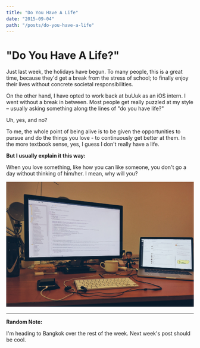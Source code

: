 ```yaml
---
title: "Do You Have A Life"
date: "2015-09-04"
path: "/posts/do-you-have-a-life"
---
```


# "Do You Have A Life?"

Just last week, the holidays have begun. To many people, this is a great time, because they'd get a break from the stress of school; to finally enjoy their lives without concrete societal responsibilities.

On the other hand, I have opted to work back at buUuk as an iOS intern. I went without a break in between. Most people get really puzzled at my style – usually asking something along the lines of "do you have life?"

Uh, yes, and no?

To me, the whole point of being alive is to be given the opportunities to pursue and do the things you love - to continuously get better at them. In the more textbook sense, yes, I guess I don't really have a life.

**But I usually explain it this way:**

When you love something, like how you can like someone, you don't go a day without thinking of him/her. I mean, why will you?


![buuuk-desk](buuuk_desk.jpg)

-----
**Random Note:**

I'm heading to Bangkok over the rest of the week. Next week's post should be cool.
